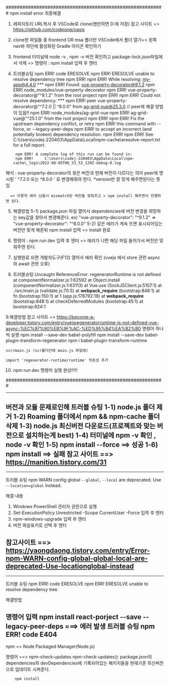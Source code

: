 #########################################################
npm install error 최종해결


1. 레파지토리 URL복사 후 VSCode로 clone(왠만하면 D:에 저장)
참고 사이트 => https://github.com/codejone/oasis

2. clone한 파일들 중 frontend OR msa 폴더만 VSCode에서 폴더 열기=> 왼쪽 nav바 하단에 활성화된 Gradle 아이콘 확인하기

3. frontend 터미널에 node -v , npm -v 버전 확인하고 package-lock.json파일에서 삭제 => 명령어 : npm install 입력 후 엔터

4. 트러블슈팅 
		npm ERR! code ERESOLVE
		npm ERR! ERESOLVE unable to resolve dependency tree
		npm ERR!
		npm ERR! While resolving: my-app@4.4.0
	***	npm ERR! Found: vue-property-decorator@9.1.2
		npm ERR! node_modules/vue-property-decorator
		npm ERR!   vue-property-decorator@"^9.1.2" from the root project
		npm ERR!
		npm ERR! Could not resolve dependency:
	***	npm ERR! peer vue-property-decorator@"^7.2.0 || ^8.0.0" from ag-grid-vue@25.3.0 // peer에 해결 방법이 있음!!
		npm ERR! node_modules/ag-grid-vue
		npm ERR!   ag-grid-vue@"^25.1.0" from the root project
		npm ERR!
		npm ERR! Fix the upstream dependency conflict, or retry
		npm ERR! this command with --force, or --legacy-peer-deps
		npm ERR! to accept an incorrect (and potentially broken) dependency resolution.
		npm ERR!
		npm ERR! See C:\Users\codej-220403\AppData\Local\npm-cache\eresolve-report.txt for a full report.

		npm ERR! A complete log of this run can be found in:
		npm ERR!     C:\Users\codej-220403\AppData\Local\npm-cache\_logs\2022-08-05T06_53_53_120Z-debug-0.log
	

해석 : vue-property-decorator의 찾은 버전과 현재 버전이 다르다는 의미 peer에 명시된 ' ^7.2.0 또는 ^8.0.0 ' 로 변경해줘야 한다.
	  *version만 잘 맞게 해주면된다는 뜻임
	  
	  => 이렇게 에러 났을시 mismatch된 버전들 맞춰주고 > npm install 해주면서 진행하면 된다.

5. 해결방법
	5-1) package.json 파일 열어서 dependencies에 버전 변경을 희망하는 key값을 찾아서 변경해준다. ex) "vue-property-decorator": "^9.1.2"  => "vue-property-decorator": "^8.0.0"
	5-2) 같은 에러가 계속 뜨면 표시되어있는 버전만 맞게 해준뒤 npm install 입력 => install 완료
	
6. 명령어 : npm run dev 입력 후 엔터 => 에러가 나면 해당 파일 들어가서 버전만 맞춰주면 된다.

7. 실행완료 되면 개발자도구(F12) 열어서 에러 확인 (vuejs 에서 store 관련 async 와 await 관련 오류)

8. 트러블슈팅
	Uncaught ReferenceError: regeneratorRuntime is not defined
    at componentNormalizer.js:1:62592
    at Object.install (componentNormalizer.js:1:63113)
    at Vue.use (SockJSClient.js:5107:1)
    at ./src/main.js (validate.js:70:5)
    at __webpack_require__ (bootstrap:848:1)
    at fn (bootstrap:150:1)
    at 1 (app.js:178792:18)
    at __webpack_require__ (bootstrap:848:1)
    at checkDeferredModules (bootstrap:45:1)
    at bootstrap:924:1
	
9.해결방법
참고 사이트 => https://become-a-developer.tistory.com/entry/vuejsregeneratorruntime-is-not-defined-vue-async-%EC%97%90%EB%9F%AC-%ED%95%B4%EA%B2%B0
	명령어 하나씩 실행
	npm install --save-dev babel-polyfill
	npm install --save-dev babel-plugin-transform-regenerator
	npm i babel-plugin-transform-runtime
		
	scr/main.js (scr폴더안에 main.js 파일에) 
	
	import 'regenerator-runtime/runtime' 의존성 추가
	
10. npm run dev 명령어 실행 완성!!!!!
	
#########################################################



---------------------------------------------------------
버전과 모듈 문제로인해 트러블 슈팅
	1-1) node.js 폴더 제거
	1-2) Roaming 폴더에서 npm && npm-cache 폴더 삭제
	1-3) node.js 최신버전 다운로드(프로젝트와 맞는 버전으로 설치하는게 best)
	1-4) 터미널에 npm -v 확인 , node -v 확인
	1-5) npm install --force ==> 성공
	1-6) npm install ==> 실패
참고 사이트 ==> https://manition.tistory.com/31
---------------------------------------------------------


---------------------------------------------------------
트러블 슈팅
npm WARN config global `--global`, `--local` are deprecated. Use `--location=global` instead.

해결 내용
1. Windows PowerShell 관리자 권한으로 실행
2. Set-ExecutionPolicy Unrestricted -Scope CurrentUser -Force 입력 후 엔터
3. npm-windows-upgrade 입력 후 엔터
4. 버전 화살표키로 선택 후 엔터

참고사이트 ==> https://yaongdaong.tistory.com/entry/Error-npm-WARN-config-global-global-local-are-deprecated-Use-locationglobal-instead
---------------------------------------------------------


---------------------------------------------------------
트러블 슈팅
npm ERR! code ERESOLVE
npm ERR! ERESOLVE unable to resolve dependency tree

해결방법

명령어 입력
npm install react-porject --save --legacy-peer-deps
===> 에러 발생
트러블 슈팅
npm ERR! code E404
---------------------------------------------------------


npm == Node Packaged Manager(Node.js)


명령어 ==> npm-check-updates
		npm-check-updates는 package.json의 dependencies와 devDependencies에 기록되어있는 패키지들을
		현재기준 최신버전으로 업데이트 시켜준다.
		
		npm install
		
		